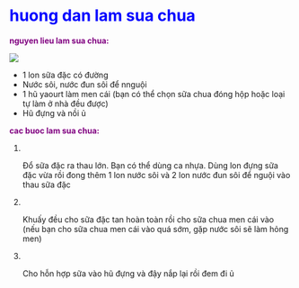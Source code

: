 <!DOCTYPE html>
<html>
  <head>
    <meta charset="utf-8">
    <title>thực hành tạo danh sách</title>
  </head>
  <body>
    <h1 style="color:blue">huong dan lam sua chua</h1 style="color:blue">
    <div><p style="color:purple"><b>nguyen lieu lam sua chua:</b></p style="color:purple">
    <img src="https://images.app.goo.gl/zg1aRr1ned52BWZG8" aalt"sữa chua"width=300>
     <ul>
       <li>1 lon sữa đặc có đường</li>
      <li>Nước sôi, nước đun sôi để nnguội</li>
      <li>1 hũ yaourt làm men cái (bạn có thể chọn sữa chua đóng hộp hoặc loại tự làm ở nhà đều được)</li>
      <li>Hũ đựng và nồi ủ</li>
    </ul>
    <p style="color:purple"><b>cac buoc lam sua chua:</b></p style="color:purple">
    <ol>
      <li></li>
      <p>Đổ sữa đặc ra thau lớn. Bạn có thể dùng ca nhựa. Dùng lon đựng sữa đặc vừa rồi đong thêm 1 lon nước sôi và 2 lon nước đun sôi để nguội vào thau sữa đặc</p>
      <li></li>
      <p>Khuấy đều cho sữa đặc tan hoàn toàn rồi cho sữa chua men cái vào (nếu bạn cho sữa chua men cái vào quá sớm, gặp nước sôi sẽ làm hỏng men)</p>
      <li></li>
      <p>Cho hỗn hợp sữa vào hũ đựng và đậy nắp lại rồi đem đi ủ</p>
    </ol>
  </body>
</html>

  
